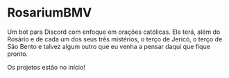 # RosariumBMV

Um bot para Discord com enfoque em orações católicas. Ele terá, além do Rosário e de cada um dos seus três mistérios,
o terço de Jericó, o terço de São Bento e talvez algum outro que eu venha a pensar daqui que fique pronto.

Os projetos estão no início!
